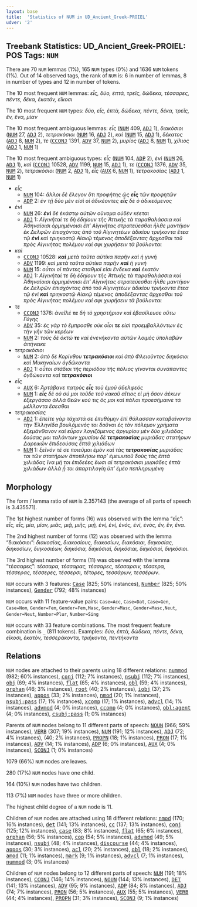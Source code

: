 ```yaml
---
layout: base
title:  'Statistics of NUM in UD_Ancient_Greek-PROIEL'
udver: '2'
---
```


## Treebank Statistics: UD_Ancient_Greek-PROIEL: POS Tags: `NUM`

There are 70 `NUM` lemmas (1%), 165 `NUM` types (0%) and 1636 `NUM` tokens (1%).
Out of 14 observed tags, the rank of `NUM` is: 6 in number of lemmas, 8 in number of types and 12 in number of tokens.

The 10 most frequent `NUM` lemmas: <em>εἷς, δύο, ἑπτά, τρεῖς, δώδεκα, τέσσαρες, πέντε, δέκα, ἑκατόν, εἴκοσι</em>

The 10 most frequent `NUM` types:  <em>δύο, εἷς, ἑπτὰ, δώδεκα, πέντε, δέκα, τρεῖς, ἓν, ἕνα, μίαν</em>

The 10 most frequent ambiguous lemmas: <em>εἷς</em> (<tt><a href="grc_proiel-pos-NUM.html">NUM</a></tt> 409, <tt><a href="grc_proiel-pos-ADJ.html">ADJ</a></tt> 1), <em>διακόσιοι</em> (<tt><a href="grc_proiel-pos-NUM.html">NUM</a></tt> 27, <tt><a href="grc_proiel-pos-ADJ.html">ADJ</a></tt> 2), <em>τετρακόσιοι</em> (<tt><a href="grc_proiel-pos-NUM.html">NUM</a></tt> 16, <tt><a href="grc_proiel-pos-ADJ.html">ADJ</a></tt> 2), <em>καὶ</em> (<tt><a href="grc_proiel-pos-NUM.html">NUM</a></tt> 15, <tt><a href="grc_proiel-pos-ADJ.html">ADJ</a></tt> 1), <em>δέκατος</em> (<tt><a href="grc_proiel-pos-ADJ.html">ADJ</a></tt> 8, <tt><a href="grc_proiel-pos-NUM.html">NUM</a></tt> 2), <em>τε</em> (<tt><a href="grc_proiel-pos-CCONJ.html">CCONJ</a></tt> 1391, <tt><a href="grc_proiel-pos-ADV.html">ADV</a></tt> 37, <tt><a href="grc_proiel-pos-NUM.html">NUM</a></tt> 2), <em>μυρίος</em> (<tt><a href="grc_proiel-pos-ADJ.html">ADJ</a></tt> 8, <tt><a href="grc_proiel-pos-NUM.html">NUM</a></tt> 1), <em>χίλιος</em> (<tt><a href="grc_proiel-pos-ADJ.html">ADJ</a></tt> 1, <tt><a href="grc_proiel-pos-NUM.html">NUM</a></tt> 1)

The 10 most frequent ambiguous types:  <em>εἷς</em> (<tt><a href="grc_proiel-pos-NUM.html">NUM</a></tt> 104, <tt><a href="grc_proiel-pos-ADP.html">ADP</a></tt> 2), <em>ἑνὶ</em> (<tt><a href="grc_proiel-pos-NUM.html">NUM</a></tt> 26, <tt><a href="grc_proiel-pos-ADJ.html">ADJ</a></tt> 1), <em>καὶ</em> (<tt><a href="grc_proiel-pos-CCONJ.html">CCONJ</a></tt> 10528, <tt><a href="grc_proiel-pos-ADV.html">ADV</a></tt> 1199, <tt><a href="grc_proiel-pos-NUM.html">NUM</a></tt> 15, <tt><a href="grc_proiel-pos-ADJ.html">ADJ</a></tt> 1), <em>τε</em> (<tt><a href="grc_proiel-pos-CCONJ.html">CCONJ</a></tt> 1376, <tt><a href="grc_proiel-pos-ADV.html">ADV</a></tt> 35, <tt><a href="grc_proiel-pos-NUM.html">NUM</a></tt> 2), <em>τετρακόσιοι</em> (<tt><a href="grc_proiel-pos-NUM.html">NUM</a></tt> 2, <tt><a href="grc_proiel-pos-ADJ.html">ADJ</a></tt> 1), <em>εἶς</em> (<tt><a href="grc_proiel-pos-AUX.html">AUX</a></tt> 6, <tt><a href="grc_proiel-pos-NUM.html">NUM</a></tt> 1), <em>τετρακοσίας</em> (<tt><a href="grc_proiel-pos-ADJ.html">ADJ</a></tt> 1, <tt><a href="grc_proiel-pos-NUM.html">NUM</a></tt> 1)


* <em>εἷς</em>
  * <tt><a href="grc_proiel-pos-NUM.html">NUM</a></tt> 104: <em>ἄλλοι δὲ ἔλεγον ὅτι προφήτης ὡς <b>εἷς</b> τῶν προφητῶν</em>
  * <tt><a href="grc_proiel-pos-ADP.html">ADP</a></tt> 2: <em>ἐν τῇ δύο μὲν εἰσὶ οἱ ἀδικέοντες <b>εἷς</b> δὲ ὁ ἀδικεόμενος</em>
* <em>ἑνὶ</em>
  * <tt><a href="grc_proiel-pos-NUM.html">NUM</a></tt> 26: <em><b>ἑνὶ</b> δὲ ἑκάστῳ αὐτῶν οὔνομα οὐδὲν κέεται</em>
  * <tt><a href="grc_proiel-pos-ADJ.html">ADJ</a></tt> 1: <em>Αἰγινῆταί τε δὴ ἐδηίουν τῆς Ἀττικῆς τὰ παραθαλάσσια καὶ Ἀθηναίοισι ὁρμημένοισι ἐπ’ Αἰγινήτας στρατεύεσθαι ἦλθε μαντήιον ἐκ Δελφῶν ἐπισχόντας ἀπὸ τοῦ Αἰγινητέων ἀδικίου τριήκοντα ἔτεα τῷ <b>ἑνὶ</b> καὶ τριηκοστῷ Αἰακῷ τέμενος ἀποδέξαντας ἄρχεσθαι τοῦ πρὸς Αἰγινήτας πολέμου καί σφι χωρήσειν τὰ βούλονται</em>
* <em>καὶ</em>
  * <tt><a href="grc_proiel-pos-CCONJ.html">CCONJ</a></tt> 10528: <em><b>καὶ</b> μετὰ ταῦτα αὐτίκα παρῆν καὶ ἡ γυνή</em>
  * <tt><a href="grc_proiel-pos-ADV.html">ADV</a></tt> 1199: <em>καὶ μετὰ ταῦτα αὐτίκα παρῆν <b>καὶ</b> ἡ γυνή</em>
  * <tt><a href="grc_proiel-pos-NUM.html">NUM</a></tt> 15: <em>οὗτοι οἱ πάντες σταθμοί εἰσι ἕνδεκα <b>καὶ</b> ἑκατόν</em>
  * <tt><a href="grc_proiel-pos-ADJ.html">ADJ</a></tt> 1: <em>Αἰγινῆταί τε δὴ ἐδηίουν τῆς Ἀττικῆς τὰ παραθαλάσσια καὶ Ἀθηναίοισι ὁρμημένοισι ἐπ’ Αἰγινήτας στρατεύεσθαι ἦλθε μαντήιον ἐκ Δελφῶν ἐπισχόντας ἀπὸ τοῦ Αἰγινητέων ἀδικίου τριήκοντα ἔτεα τῷ ἑνὶ <b>καὶ</b> τριηκοστῷ Αἰακῷ τέμενος ἀποδέξαντας ἄρχεσθαι τοῦ πρὸς Αἰγινήτας πολέμου καί σφι χωρήσειν τὰ βούλονται</em>
* <em>τε</em>
  * <tt><a href="grc_proiel-pos-CCONJ.html">CCONJ</a></tt> 1376: <em>ἀνεῖλέ <b>τε</b> δὴ τὸ χρηστήριον καὶ ἐβασίλευσε οὕτω Γύγης</em>
  * <tt><a href="grc_proiel-pos-ADV.html">ADV</a></tt> 35: <em>ἐς γὰρ τὸ ἔμπροσθε οὐκ οἷοι <b>τε</b> εἰσὶ προεμβαλλόντων ἐς τὴν γῆν τῶν κερέων</em>
  * <tt><a href="grc_proiel-pos-NUM.html">NUM</a></tt> 2: <em>τοὺς δὲ ὀκτώ <b>τε</b> καὶ ἐνενήκοντα αὐτῶν λοιμὸς ὑπολαβὼν ἀπήνεικε</em>
* <em>τετρακόσιοι</em>
  * <tt><a href="grc_proiel-pos-NUM.html">NUM</a></tt> 2: <em>ἀπὸ δὲ Κορίνθου <b>τετρακόσιοι</b> καὶ ἀπὸ Φλειοῦντος διηκόσιοι καὶ Μυκηναίων ὀγδώκοντα</em>
  * <tt><a href="grc_proiel-pos-ADJ.html">ADJ</a></tt> 1: <em>οὗτοι στάδιοι τῆς περιόδου τῆς πόλιος γίνονται συνάπαντες ὀγδώκοντα καὶ <b>τετρακόσιοι</b></em>
* <em>εἶς</em>
  * <tt><a href="grc_proiel-pos-AUX.html">AUX</a></tt> 6: <em>Ἀρτάβανε πατρὸς <b>εἶς</b> τοῦ ἐμοῦ ἀδελφεός</em>
  * <tt><a href="grc_proiel-pos-NUM.html">NUM</a></tt> 1: <em><b>εἶς</b> δὲ οὐ σύ μοι τοῦδε τοῦ κακοῦ αἴτιος εἰ μὴ ὅσον ἀέκων ἐξεργάσαο ἀλλὰ θεῶν κού τις ὅς μοι καὶ πάλαι προεσήμαινε τὰ μέλλοντα ἔσεσθαι</em>
* <em>τετρακοσίας</em>
  * <tt><a href="grc_proiel-pos-ADJ.html">ADJ</a></tt> 1: <em>ἐπείτε γὰρ τάχιστά σε ἐπυθόμην ἐπὶ θάλασσαν καταβαίνοντα τὴν Ἑλληνίδα βουλόμενός τοι δοῦναι ἐς τὸν πόλεμον χρήματα ἐξεμάνθανον καὶ εὗρον λογιζόμενος ἀργυρίου μὲν δύο χιλιάδας ἐούσας μοι ταλάντων χρυσίου δὲ <b>τετρακοσίας</b> μυριάδας στατήρων Δαρεικῶν ἐπιδεούσας ἑπτὰ χιλιάδων</em>
  * <tt><a href="grc_proiel-pos-NUM.html">NUM</a></tt> 1: <em>ξεῖνόν τέ σε ποιεῦμαι ἐμὸν καὶ τὰς <b>τετρακοσίας</b> μυριάδας τοι τῶν στατήρων ἀποπλήσω παρ’ ἐμεωυτοῦ δοὺς τὰς ἑπτὰ χιλιάδας ἵνα μή τοι ἐπιδεέες ἔωσι αἱ τετρακόσιαι μυριάδες ἑπτὰ χιλιάδων ἀλλὰ ᾖ τοι ἀπαρτιλογίη ὑπ’ ἐμέο πεπληρωμένη</em>

## Morphology

The form / lemma ratio of `NUM` is 2.357143 (the average of all parts of speech is 3.435571).

The 1st highest number of forms (16) was observed with the lemma “εἷς”: <em>εἶς, εἷς, μία, μίαν, μιᾶς, μιᾷ, μιῆς, μιῇ, ἐνὶ, ἑνί, ἑνός, ἑνὶ, ἑνὸς, ἓν, ἕν, ἕνα</em>.

The 2nd highest number of forms (12) was observed with the lemma “διακόσιοι”: <em>διακοσίας, διακοσίους, διακοσίων, διακόσιαι, διηκοσίας, διηκοσίων, διηκοσιέων, διηκόσια, διηκόσιαί, διηκόσιαι, διηκόσιοί, διηκόσιοι</em>.

The 3rd highest number of forms (11) was observed with the lemma “τέσσαρες”: <em>τέσσαρα, τέσσαρας, τέσσαρες, τέσσαρσιν, τέσσερα, τέσσερας, τέσσερες, τέσσερσι, τέτορες, τεσσάρων, τεσσέρων</em>.

`NUM` occurs with 3 features: <tt><a href="grc_proiel-feat-Case.html">Case</a></tt> (825; 50% instances), <tt><a href="grc_proiel-feat-Number.html">Number</a></tt> (825; 50% instances), <tt><a href="grc_proiel-feat-Gender.html">Gender</a></tt> (792; 48% instances)

`NUM` occurs with 11 feature-value pairs: `Case=Acc`, `Case=Dat`, `Case=Gen`, `Case=Nom`, `Gender=Fem`, `Gender=Fem,Masc`, `Gender=Masc`, `Gender=Masc,Neut`, `Gender=Neut`, `Number=Plur`, `Number=Sing`

`NUM` occurs with 33 feature combinations.
The most frequent feature combination is `_` (811 tokens).
Examples: <em>δύο, ἑπτὰ, δώδεκα, πέντε, δέκα, εἴκοσι, ἑκατὸν, τεσσεράκοντα, τριήκοντα, πεντήκοντα</em>


## Relations

`NUM` nodes are attached to their parents using 18 different relations: <tt><a href="grc_proiel-dep-nummod.html">nummod</a></tt> (982; 60% instances), <tt><a href="grc_proiel-dep-conj.html">conj</a></tt> (112; 7% instances), <tt><a href="grc_proiel-dep-nsubj.html">nsubj</a></tt> (112; 7% instances), <tt><a href="grc_proiel-dep-obj.html">obj</a></tt> (69; 4% instances), <tt><a href="grc_proiel-dep-flat.html">flat</a></tt> (65; 4% instances), <tt><a href="grc_proiel-dep-obl.html">obl</a></tt> (59; 4% instances), <tt><a href="grc_proiel-dep-orphan.html">orphan</a></tt> (46; 3% instances), <tt><a href="grc_proiel-dep-root.html">root</a></tt> (40; 2% instances), <tt><a href="grc_proiel-dep-iobj.html">iobj</a></tt> (37; 2% instances), <tt><a href="grc_proiel-dep-appos.html">appos</a></tt> (33; 2% instances), <tt><a href="grc_proiel-dep-nmod.html">nmod</a></tt> (20; 1% instances), <tt><a href="grc_proiel-dep-nsubj-pass.html">nsubj:pass</a></tt> (17; 1% instances), <tt><a href="grc_proiel-dep-xcomp.html">xcomp</a></tt> (17; 1% instances), <tt><a href="grc_proiel-dep-advcl.html">advcl</a></tt> (14; 1% instances), <tt><a href="grc_proiel-dep-advmod.html">advmod</a></tt> (4; 0% instances), <tt><a href="grc_proiel-dep-ccomp.html">ccomp</a></tt> (4; 0% instances), <tt><a href="grc_proiel-dep-obl-agent.html">obl:agent</a></tt> (4; 0% instances), <tt><a href="grc_proiel-dep-csubj-pass.html">csubj:pass</a></tt> (1; 0% instances)

Parents of `NUM` nodes belong to 11 different parts of speech: <tt><a href="grc_proiel-pos-NOUN.html">NOUN</a></tt> (966; 59% instances), <tt><a href="grc_proiel-pos-VERB.html">VERB</a></tt> (307; 19% instances), <tt><a href="grc_proiel-pos-NUM.html">NUM</a></tt> (191; 12% instances), <tt><a href="grc_proiel-pos-ADJ.html">ADJ</a></tt> (72; 4% instances),  (40; 2% instances), <tt><a href="grc_proiel-pos-PROPN.html">PROPN</a></tt> (18; 1% instances), <tt><a href="grc_proiel-pos-PRON.html">PRON</a></tt> (17; 1% instances), <tt><a href="grc_proiel-pos-ADV.html">ADV</a></tt> (14; 1% instances), <tt><a href="grc_proiel-pos-ADP.html">ADP</a></tt> (6; 0% instances), <tt><a href="grc_proiel-pos-AUX.html">AUX</a></tt> (4; 0% instances), <tt><a href="grc_proiel-pos-SCONJ.html">SCONJ</a></tt> (1; 0% instances)

1079 (66%) `NUM` nodes are leaves.

280 (17%) `NUM` nodes have one child.

164 (10%) `NUM` nodes have two children.

113 (7%) `NUM` nodes have three or more children.

The highest child degree of a `NUM` node is 11.

Children of `NUM` nodes are attached using 18 different relations: <tt><a href="grc_proiel-dep-nmod.html">nmod</a></tt> (170; 16% instances), <tt><a href="grc_proiel-dep-det.html">det</a></tt> (141; 13% instances), <tt><a href="grc_proiel-dep-cc.html">cc</a></tt> (137; 13% instances), <tt><a href="grc_proiel-dep-conj.html">conj</a></tt> (125; 12% instances), <tt><a href="grc_proiel-dep-case.html">case</a></tt> (83; 8% instances), <tt><a href="grc_proiel-dep-flat.html">flat</a></tt> (65; 6% instances), <tt><a href="grc_proiel-dep-orphan.html">orphan</a></tt> (56; 5% instances), <tt><a href="grc_proiel-dep-cop.html">cop</a></tt> (54; 5% instances), <tt><a href="grc_proiel-dep-advmod.html">advmod</a></tt> (49; 5% instances), <tt><a href="grc_proiel-dep-nsubj.html">nsubj</a></tt> (48; 4% instances), <tt><a href="grc_proiel-dep-discourse.html">discourse</a></tt> (44; 4% instances), <tt><a href="grc_proiel-dep-appos.html">appos</a></tt> (30; 3% instances), <tt><a href="grc_proiel-dep-acl.html">acl</a></tt> (20; 2% instances), <tt><a href="grc_proiel-dep-obl.html">obl</a></tt> (18; 2% instances), <tt><a href="grc_proiel-dep-amod.html">amod</a></tt> (11; 1% instances), <tt><a href="grc_proiel-dep-mark.html">mark</a></tt> (9; 1% instances), <tt><a href="grc_proiel-dep-advcl.html">advcl</a></tt> (7; 1% instances), <tt><a href="grc_proiel-dep-nummod.html">nummod</a></tt> (3; 0% instances)

Children of `NUM` nodes belong to 12 different parts of speech: <tt><a href="grc_proiel-pos-NUM.html">NUM</a></tt> (191; 18% instances), <tt><a href="grc_proiel-pos-CCONJ.html">CCONJ</a></tt> (146; 14% instances), <tt><a href="grc_proiel-pos-NOUN.html">NOUN</a></tt> (144; 13% instances), <tt><a href="grc_proiel-pos-DET.html">DET</a></tt> (141; 13% instances), <tt><a href="grc_proiel-pos-ADV.html">ADV</a></tt> (95; 9% instances), <tt><a href="grc_proiel-pos-ADP.html">ADP</a></tt> (84; 8% instances), <tt><a href="grc_proiel-pos-ADJ.html">ADJ</a></tt> (74; 7% instances), <tt><a href="grc_proiel-pos-PRON.html">PRON</a></tt> (56; 5% instances), <tt><a href="grc_proiel-pos-AUX.html">AUX</a></tt> (55; 5% instances), <tt><a href="grc_proiel-pos-VERB.html">VERB</a></tt> (44; 4% instances), <tt><a href="grc_proiel-pos-PROPN.html">PROPN</a></tt> (31; 3% instances), <tt><a href="grc_proiel-pos-SCONJ.html">SCONJ</a></tt> (9; 1% instances)

